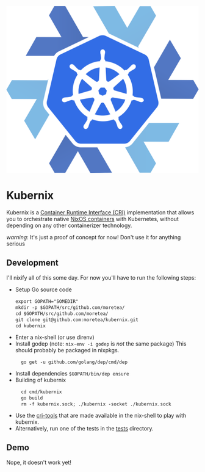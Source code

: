![Kubernix Logo](./logo/kubernix.png)

# Kubernix

Kubernix is a [Container Runtime Interface (CRI)](http://blog.kubernetes.io/2016/12/container-runtime-interface-cri-in-kubernetes.html) implementation that allows you to orchestrate native [NixOS containers](http://nixos.org/nixos/manual/#ch-containers) with Kubernetes, without depending on any other containerizer technology.

*_warning_*: It's just a proof of concept for now! Don't use it for anything serious

## Development
I'll nixify all of this some day. For now you'll have to run the following steps:

- Setup Go source code
  ```
  export GOPATH="SOMEDIR"
  mkdir -p $GOPATH/src/github.com/moretea/
  cd $GOPATH/src/github.com/moretea/
  git clone git@github.com:moretea/kubernix.git
  cd kubernix
  ```
- Enter a nix-shell (or use direnv)
- Install godep (note: `nix-env -i godep` is _not_ the same package)
  This should probably be packaged in nixpkgs.
  ```
    go get -u github.com/golang/dep/cmd/dep 
  ```
- Install dependencies
  `$GOPATH/bin/dep ensure`
- Building of kubernix
  ```
    cd cmd/kubernix
    go build
    rm -f kubernix.sock; ./kubernix -socket ./kubernix.sock
  ```
- Use the [cri-tools](https://github.com/kubernetes-incubator/cri-tools) that are made available in the nix-shell to play with kubernix.
- Alternatively, run one of the tests in the [tests](./tests) directory.

## Demo
Nope, it doesn't work yet!
